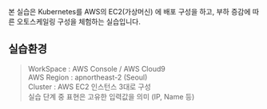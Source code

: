 본 실습은 Kubernetes를 AWS의 EC2(가상머신) 에 배포 구성을 하고,
부하 증감에 따른 오토스케일링 구성을 체험하는 실습입니다.

실습환경
--------

> WorkSpace : AWS Console / AWS Cloud9  
> AWS Region : apnortheast-2 (Seoul)  
> Cluster : AWS EC2 인스턴스 3대로 구성  
> 실습 단계 중 표현은 고유한 입력값을 의미 (IP, Name 등)